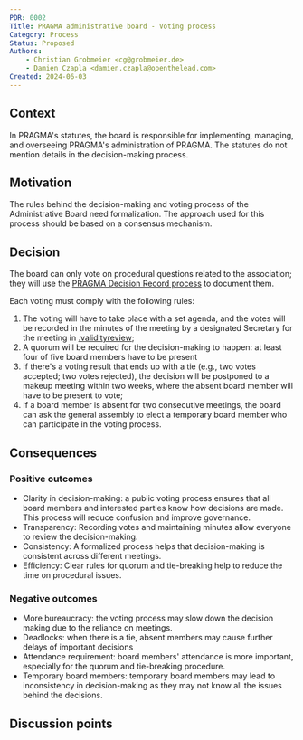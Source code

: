 ```yaml
---
PDR: 0002
Title: PRAGMA administrative board - Voting process 
Category: Process
Status: Proposed 
Authors:
    - Christian Grobmeier <cg@grobmeier.de>
    - Damien Czapla <damien.czapla@openthelead.com>
Created: 2024-06-03
---
```


## Context

In PRAGMA's statutes, the board is responsible for implementing, managing, and overseeing PRAGMA's administration of PRAGMA.
The statutes do not mention details in the decision-making process.

## Motivation

The rules behind the decision-making and voting process of the Administrative Board need formalization.
The approach used for this process should be based on a consensus mechanism.

## Decision

The board can only vote on procedural questions related to the association; they will use the [PRAGMA Decision Record process](../PDR-0001-Process/README.md) to document them.

Each voting must comply with the following rules:

1. The voting will have to take place with a set agenda, and the votes will be recorded in the minutes of the meeting by a designated Secretary for the meeting in [.validityreview][Archive];
2. A quorum will be required for the decision-making to happen: at least four of five board members have to be present
3. If there's a voting result that ends up with a tie (e.g., two votes accepted; two votes rejected), the decision will be postponed to a makeup meeting within two weeks, where the absent board member will have to be present to vote;
4. If a board member is absent for two consecutive meetings, the board can ask the general assembly to elect a temporary board member who can participate in the voting process. 

## Consequences
<!-- Describe the result/consequences of applying that decision; both positive and negative outcomes. -->
<!-- If category is a Policy, describe how to measure the application of the policy on a project (qualitative or quantitative) by using metrics that can be understood by any internet user. -->

### Positive outcomes

- Clarity in decision-making: a public voting process ensures that all board members 
  and interested parties know how decisions are made. 
  This process will reduce confusion and improve governance.
- Transparency: Recording votes and maintaining minutes allow everyone to review the decision-making.
- Consistency: A formalized process helps that decision-making is consistent across different meetings.
- Efficiency: Clear rules for quorum and tie-breaking help to reduce the time on procedural issues.

### Negative outcomes

- More bureaucracy: the voting process may slow down the decision making due to the reliance on meetings.
- Deadlocks: when there is a tie, absent members may cause further delays of important decisions
- Attendance requirement: board members' attendance is more important, especially for the quorum and tie-breaking procedure.
- Temporary board members: temporary board members may lead to inconsistency in decision-making as they may not know all the issues behind the decisions.

## Discussion points
<!-- Summarizes, a posteriori, the major discussion points that gravitates around the decision -->

[Archive]: https://github.com/pragma-org/PDRs/tree/main/.validityreview

